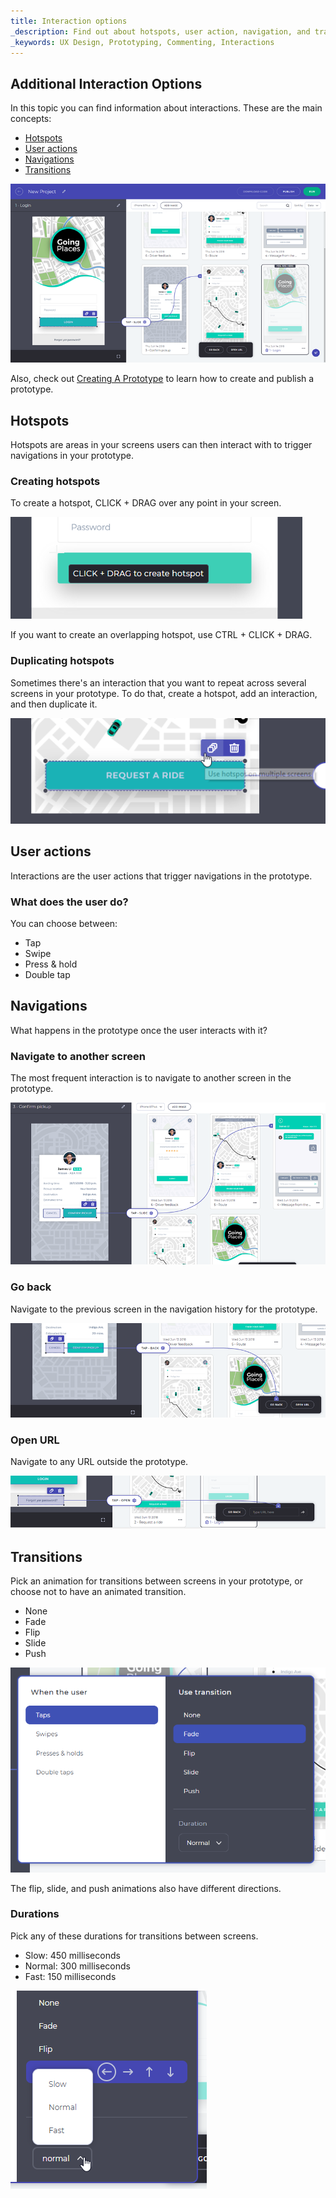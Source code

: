 ```yaml
---
title: Interaction options
_description: Find out about hotspots, user action, navigation, and transitions
_keywords: UX Design, Prototyping, Commenting, Interactions
---
```


## Additional Interaction Options

In this topic you can find information about interactions. These are the main concepts:

- [Hotspots][a-1]
- [User actions][a-2]
- [Navigations][a-3]
- [Transitions][a-4]

<div class="divider--half"></div>
<img src="../images/Interaction_Options_1.png" />
<div class="divider--half"></div>
<div class="divider--half"></div>
<div class="divider--half"></div>
<div class="divider--half"></div>
<div class="divider--half"></div>

Also, check out [Creating A Prototype][topic-1] to learn how to create and publish a prototype.

## Hotspots

Hotspots are areas in your screens users can then interact with to trigger navigations in your prototype.

### Creating hotspots

To create a hotspot, CLICK + DRAG over any point in your screen.

<div class="divider--half"></div>
<img src="../images/Interaction_Options_Hotspot_Tooltip.png" />
<div class="divider--half"></div>
<div class="divider--half"></div>
<div class="divider--half"></div>
<div class="divider--half"></div>
<div class="divider--half"></div>

If you want to create an overlapping hotspot, use CTRL + CLICK + DRAG.

### Duplicating hotspots

Sometimes there's an interaction that you want to repeat across several screens in your prototype.
To do that, create a hotspot, add an interaction, and then duplicate it.

<div class="divider--half"></div>
<img src="../images/Interaction_Options_Hotspot_Duplicate.png" />
<div class="divider--half"></div>
<div class="divider--half"></div>
<div class="divider--half"></div>
<div class="divider--half"></div>
<div class="divider--half"></div>

## User actions

Interactions are the user actions that trigger navigations in the prototype.

### What does the user do?

You can choose between:

- Tap
- Swipe
- Press & hold
- Double tap

## Navigations

What happens in the prototype once the user interacts with it?

### Navigate to another screen

The most frequent interaction is to navigate to another screen in the prototype.

<div class="divider--half"></div>
<img src="../images/Interaction_Options_Navigate.png" />
<div class="divider--half"></div>
<div class="divider--half"></div>
<div class="divider--half"></div>
<div class="divider--half"></div>
<div class="divider--half"></div>

### Go back

Navigate to the previous screen in the navigation history for the prototype.

<div class="divider--half"></div>
<img src="../images/Interaction_Options_GoBack.png" />
<div class="divider--half"></div>
<div class="divider--half"></div>
<div class="divider--half"></div>
<div class="divider--half"></div>
<div class="divider--half"></div>

### Open URL

Navigate to any URL outside the prototype.

<div class="divider--half"></div>
<img src="../images/Interaction_Options_OpenURL.png" />
<div class="divider--half"></div>
<div class="divider--half"></div>
<div class="divider--half"></div>
<div class="divider--half"></div>
<div class="divider--half"></div>

## Transitions

Pick an animation for transitions between screens in your prototype, or choose not to have an animated transition.

- None
- Fade
- Flip
- Slide
- Push

<div class="divider--half"></div>
<img src="../images/Interaction_Options_Interaction_Panel.png" />
<div class="divider--half"></div>
<div class="divider--half"></div>
<div class="divider--half"></div>
<div class="divider--half"></div>
<div class="divider--half"></div>

The flip, slide, and push animations also have different directions.

### Durations

Pick any of these durations for transitions between screens.

- Slow: 450 milliseconds
- Normal: 300 milliseconds
- Fast: 150 milliseconds

<div class="divider--half"></div>
<img src="../images/Interaction_Options_Durations.png" />
<div class="divider--half"></div>
<div class="divider--half"></div>
<div class="divider--half"></div>
<div class="divider--half"></div>
<div class="divider--half"></div>

[topic-1]: creating-a-prototype.md
[a-1]: #hotspots
[a-2]: #user-actions
[a-3]: #navigations
[a-4]: #transitions
